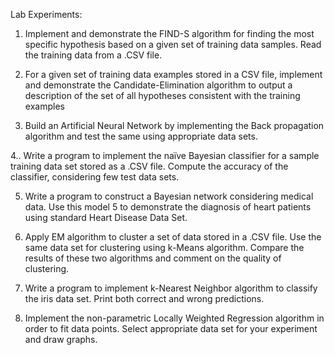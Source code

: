 Lab Experiments:

1. Implement and demonstrate the FIND-S algorithm for finding the most specific hypothesis based on a given set of training data samples. Read the training data from a .CSV file.

2.  For a given set of training data examples stored in a CSV file, implement and demonstrate the Candidate-Elimination algorithm to output a description of the set of all hypotheses consistent with the training examples

3. Build an Artificial Neural Network by implementing the Back propagation algorithm and test the same using appropriate data sets.

4.. Write a program to implement the naïve Bayesian classifier for a sample training data set stored as a .CSV file. Compute the accuracy of the classifier, considering few test data sets.

5. Write a program to construct a Bayesian network considering medical data. Use this model 5 to demonstrate the diagnosis of heart patients using standard Heart Disease Data Set.

6. Apply EM algorithm to cluster a set of data stored in a .CSV file. Use the same data set for clustering using k-Means algorithm. Compare the results of these two algorithms and comment on the quality of clustering.

7. Write a program to implement k-Nearest Neighbor algorithm to classify the iris data set. Print both correct and wrong predictions.

8. Implement the non-parametric Locally Weighted Regression algorithm in order to fit data points. Select appropriate data set for your experiment and draw graphs.
